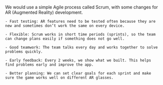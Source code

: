 
We would use a simple Agile process called Scrum, with some changes for AR (Augmented Reality) development.

    - Fast testing: AR features need to be tested often because they are new and sometimes don’t work the same on every device.

    - Flexible: Scrum works in short time periods (sprints), so the team can change plans easily if something does not go well.

    - Good teamwork: The team talks every day and works together to solve problems quickly.
    
    - Early feedback: Every 2 weeks, we show what we built. This helps find problems early and improve the app.

    - Better planning: We can set clear goals for each sprint and make sure the game works well on different AR glasses.
